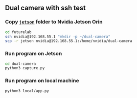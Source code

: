 ## Dual camera with ssh test

### Copy [`jetson`](./jetson) folder to Nvidia Jetson Orin

```bash
cd futurelab 
ssh nvidia@192.168.55.1 "mkdir -p ~/dual-camera"
scp -r jetson nvidia@192.168.55.1:/home/nvidia/dual-camera
```
### Run program on Jetson

```bash
cd dual-camera
python3 capture.py
```

### Run program on local machine

```bash
python3 local/app.py
```
